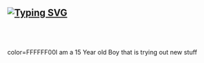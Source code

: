 ## [![Typing SVG](https://readme-typing-svg.herokuapp.com?font=Fira+Code&weight=40&pause=500&color=F70000&background=FFFFFF00&vCenter=true&width=650&lines=Hi+there%F0%9F%91%8B+My+Name+is+Lukas.+I+love+gaming+and+biking)](https://git.io/typing-svg)
<br />
<br />
<br />
color=FFFFFF00I am a 15 Year old Boy that is trying out new stuff
